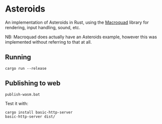 # Asteroids

An implementation of Asteroids in Rust, using the [Macroquad](https://github.com/not-fl3/macroquad) library for rendering, input handling, sound, etc.

NB: Macroquad does actually have an Asteroids example, however this was implemented without referring to that at all.

## Running

```
cargo run --release
```

## Publishing to web

```
publish-wasm.bat
```

Test it with:
```
cargo install basic-http-server
basic-http-server dist/
```
